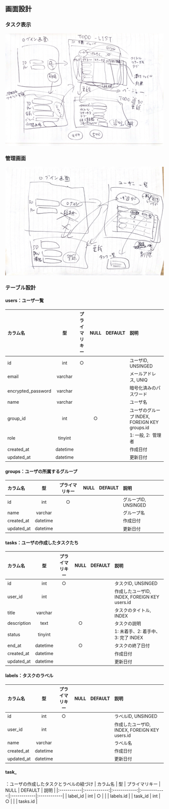 ## 画面設計

### タスク表示
![](memo_image_todo.jpg)

### 管理画面
![](memo_image_admin.jpg)

### テーブル設計

#### users：ユーザ一覧
| カラム名 | 型 | プライマリキー | NULL | DEFAULT | 説明 |
|:-----------|:------------:|:------------:|:------------:|:------------|:------------|
| id | int | ○ | | | ユーザID, UNSINGED |
| email | varchar | | | | メールアドレス, UNIQ |
| encrypted_password | varchar | | | | 暗号化済みのパスワード |
| name | varchar | | | | ユーザ名 |
| group_id | int | | ○ | | ユーザのグループ INDEX, FOREIGN KEY groups.id |
| role | tinyint | | | | 1: 一般, 2:  管理者 |
| created_at | datetime | | | | 作成日付 |
| updated_at | datetime | | | | 更新日付 |

#### groups：ユーザの所属するグループ
| カラム名 | 型 | プライマリキー | NULL | DEFAULT | 説明 |
|:-----------|:------------:|:------------:|:------------:|:------------|:------------|
| id | int | ○ | | | グループID, UNSINGED |
| name | varchar | | | | グループ名 |
| created_at | datetime | | | | 作成日付 |
| updated_at | datetime | | | | 更新日付 |

#### tasks：ユーザの作成したタスクたち
| カラム名 | 型 | プライマリキー | NULL | DEFAULT | 説明 |
|:-----------|:------------:|:------------:|:------------:|:------------|:------------|
| id | int | ○ | | | タスクID, UNSINGED |
| user_id | int | | | | 作成したユーザID, INDEX, FOREIGN KEY users.id |
| title | varchar | | | | タスクのタイトル, INDEX |
| description | text | | ○ | | タスクの説明 |
| status | tinyint | | | | 1: 未着手、2: 着手中、3: 完了 INDEX |
| end_at | datetime | | ○ | | タスクの終了日付 |
| created_at | datetime | | | | 作成日付 |
| updated_at | datetime | | | | 更新日付 |

#### labels：タスクのラベル
| カラム名 | 型 | プライマリキー | NULL | DEFAULT | 説明 |
|:-----------|:------------:|:------------:|:------------:|:------------|:------------|
| id | int | ○ | | | ラベルID, UNSINGED |
| user_id | int | | | | 作成したユーザID, INDEX, FOREIGN KEY users.id |
| name | varchar | | | | ラベル名 |
| created_at | datetime | | | | 作成日付 |
| updated_at | datetime | | | | 更新日付 |

#### task_
：ユーザの作成したタスクとラベルの紐づけ
| カラム名 | 型 | プライマリキー | NULL | DEFAULT | 説明 |
|:-----------|:------------:|:------------:|:------------:|:------------|:------------|
| label_id | int | ○ | | | labels.id |
| task_id | int | ○ | | | tasks.id |


